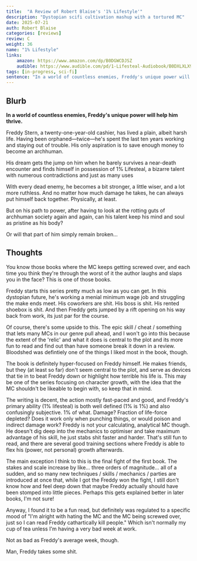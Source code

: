 ```yaml
---
title:  "A Review of Robert Blaise's '1% Lifestyle'"
description: "Dystopian scifi cultivation mashup with a tortured MC"
date: 2025-07-21
auth: Robert Blaise
categories: [reviews]
review: C
weight: 36
name: "1% Lifestyle"
links:
    amazon: https://www.amazon.com/dp/B0DGWCDJSZ
    audible: https://www.audible.com/pd/1-Lifesteal-Audiobook/B0DXLXLX9W
tags: [in-progress, sci-fi]
sentence: "In a world of countless enemies, Freddy's unique power will help him thrive."
---
```



## Blurb

**In a world of countless enemies, Freddy's unique power will help him thrive.**

Freddy Stern, a twenty-one-year-old cashier, has lived a plain, albeit harsh life. Having been orphaned—twice—he's spent the last ten years working and staying out of trouble. His only aspiration is to save enough money to become an archhuman.

His dream gets the jump on him when he barely survives a near-death encounter and finds himself in possession of 1% Lifesteal, a bizarre talent with numerous contradictions and just as many uses

With every dead enemy, he becomes a bit stronger, a little wiser, and a lot more ruthless. And no matter how much damage he takes, he can always put himself back together. Physically, at least.

But on his path to power, after having to look at the rotting guts of archhuman society again and again, can his talent keep his mind and soul as pristine as his body?

Or will that part of him simply remain broken...


## Thoughts


You know those books where the MC keeps getting screwed over, and each time you think they're through the worst of it the author laughs and slaps you in the face? This is one of those books.

Freddy starts this series pretty much as low as you can get. In this dystopian future, he's working a menial minimum wage job and struggling the make ends meet. His coworkers are shit. His boss is shit. His rented shoebox is shit. And then Freddy gets jumped by a rift opening on his way back from work, its just par for the course.

Of course, there's some upside to this. The epic skill / cheat / something that lets many MCs in our genre pull ahead, and I won't go into this because the extent of the 'relic' and what it does is central to the plot and its more fun to read and find out than have someone break it down in a review. Bloodshed was defintiely one of the things I liked most in the book, though.

The book is definitely hyper-focused on Freddy himself. He makes friends, but they (at least so far) don't seem central to the plot, and serve as devices that tie in to beat Freddy down or highlight how terrible his life is. This may be one of the series focusing on character growth, with the idea that the MC shouldn't be likeable to begin with, so keep that in mind.

The writing is decent, the action mostly fast-paced and good, and Freddy's primary ability (1% lifesteal) is both well defined (1% is 1%) and also confusingly subjective. 1% of what. Damage? Fraction of life-force depleted? Does it work only when punching things, or would poison and indirect damage work? Freddy is not your calculating, analytical MC though. He doesn't dig deep into the mechanics to optimiser and take maximum advantage of his skill, he just stabs shit faster and harder. That's still fun to read, and there are several good training sections where Freddy is able to flex his (power, not personal) growth afterwards.

The main exception I think to this is the final fight of the first book. The stakes and scale increase by like... three orders of magnitude... all of a sudden, and so many new techniques / skills / mechanics / parties are introduced at once that, while I got the Freddy won the fight, I still don't know how and feel deep down that maybe Freddy actually should have been stomped into little pieces. Perhaps this gets explained better in later books, I'm not sure!

Anyway, I found it to be a fun read, but definitely was regulated to a specific mood of "I'm alright with hating the MC and the MC being screwed over, just so I can read Freddy cathartically kill people." Which isn't normally my cup of tea unless I'm having a very bad week at work.

Not as bad as Freddy's average week, though.

Man, Freddy takes some shit.